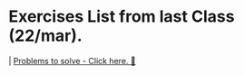#  Exercises List from last Class (22/mar). 

<a src='https://docs.google.com/document/u/2/d/e/2PACX-1vSheh1VOekujDKUUWt7HIB7eim4x8kf-UdtGpKiYNlMeo5m6O_7Ijx9bFe9PwqkkSylV3K3tyoL3ASh/pub' alt='exercises'> | <u>Problems to solve - Click here. 🔗<u> </a>


